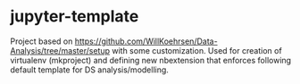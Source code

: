 # jupyter-template

Project based on https://github.com/WillKoehrsen/Data-Analysis/tree/master/setup with some customization. Used for creation of virtualenv (mkproject) and defining new nbextension that enforces following default template for DS analysis/modelling.
